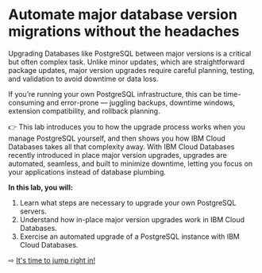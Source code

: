 # Automate major database version migrations without the headaches

Upgrading Databases like PostgreSQL between major versions is a critical but often complex task. Unlike minor updates, which are straightforward package updates, major version upgrades require careful planning, testing, and validation to avoid downtime or data loss.

If you’re running your own PostgreSQL infrastructure, this can be time-consuming and error-prone — juggling backups, downtime windows, extension compatibility, and rollback planning.

👉 This lab introduces you to how the upgrade process works when you manage PostgreSQL yourself, and then shows you how IBM Cloud Databases takes all that complexity away. With IBM Cloud Databases recently introduced in place major version upgrades, upgrades are automated, seamless, and built to minimize downtime, letting you focus on your applications instead of database plumbing.

**In this lab, you will:**
1. Learn what steps are necessary to upgrade your own PostgreSQL servers.
2. Understand how in-place major version upgrades work in IBM Cloud Databases.
3. Exercise an automated upgrade of a PostgreSQL instance with IBM Cloud Databases.

⇨ [It's time to jump right in!](10-upgrades.md)
